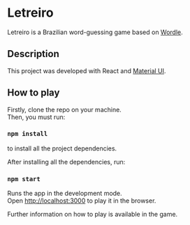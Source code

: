 # Letreiro

Letreiro is a Brazilian word-guessing game based on [Wordle](https://www.nytimes.com/games/wordle/index.html).

## Description

This project was developed with React and [Material UI](https://mui.com/).

## How to play

Firstly, clone the repo on your machine.\
Then, you must run:

### `npm install`

to install all the project dependencies.

After installing all the dependencies, run:

### `npm start`

Runs the app in the development mode.\
Open [http://localhost:3000](http://localhost:3000) to play it in the browser.

Further information on how to play is available in the game.
